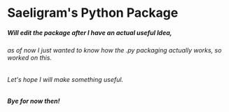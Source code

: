 # Saeligram's Python Package
##### Will edit the package after I have an actual useful Idea,
######  as of now I just wanted to know how the .py packaging actually works, so worked on this.

######  Let's hope I will make something useful.
##### Bye for now then!
